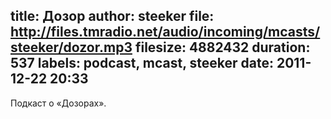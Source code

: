 title: Дозор
author: steeker
file: http://files.tmradio.net/audio/incoming/mcasts/steeker/dozor.mp3
filesize: 4882432
duration: 537
labels: podcast, mcast, steeker
date: 2011-12-22 20:33
---
Подкаст о «Дозорах».
